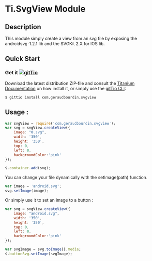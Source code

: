 # Ti.SvgView Module

## Description

This module simply create a view from an svg file by exposing the androidsvg-1.2.1 lib and the SVGKit 2.X for IOS lib. 

## Quick Start

### Get it [![gitTio](http://gitt.io/badge.png)](http://gitt.io/component/com.geraudbourdin.svgview)
Download the latest distribution ZIP-file and consult the [Titanium Documentation](http://docs.appcelerator.com/titanium/latest/#!/guide/Using_a_Module) on how install it, or simply use the [gitTio CLI](http://gitt.io/cli):

`$ gittio install com.geraudbourdin.svgview`

## Usage : 

```javascript
var svgView = require('com.geraudbourdin.svgview');
var svg = svgView.createView({
	image: "0.svg",
	width: '350',
	height: '350',
	top: 0,
	left: 0,
	backgroundColor:'pink'
});

$.container.add(svg);
```

You can change your file dynamically with the setImage(path) function.

```javascript
var image = 'android.svg';
svg.setImage(image);
```


Or simply use it to set an image to a button :

```javascript
var svg = svgView.createView({
	image: "android.svg",
	width: '350',
	height: '350',
	top: 0,
	left: 0,
	backgroundColor:'pink'
});

var svgImage = svg.toImage().media;
$.buttonSvg.setImage(svgImage);
```



